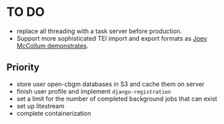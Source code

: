 # TO DO

- replace all threading with a task server before production.
- Support more sophisticated TEI import and export formats as [Joey McCollum demonstrates](https://jjmccollum.github.io/teiphy/advanced.html#analysis-at-varying-levels-of-detail-using-reading-types).

## Priority
- store user open-cbgm databases in S3 and cache them on server
- finish user profile and implement `django-registration`
- set a limit for the number of completed background jobs that can exist
- set up litestream
- complete containerization